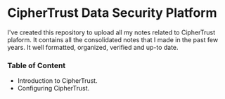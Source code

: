 # CipherTrust Data Security Platform

I've created this repository to upload all my notes related to CipherTrust plaform. It contains all the consolidated notes that I made in the past few years. It well formatted, organized, verified and up-to date.


### Table of Content

+ Introduction to CipherTrust.
+ Configuring CipherTrust.

